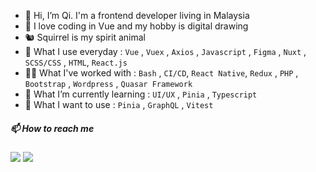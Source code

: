 - 👋 Hi, I’m Qi. I'm a frontend developer living in Malaysia
- 🤗 I love coding in Vue and my hobby is digital drawing
- 🐿️ Squirrel is my spirit animal
- 👀 What I use everyday : `Vue` , `Vuex` , `Axios` , `Javascript` , `Figma` , `Nuxt` , `SCSS/CSS` , `HTML`, `React.js`
- 👩‍🦳 What I've worked with : `Bash` , `CI/CD`, `React Native`, `Redux` , `PHP` , `Bootstrap` , `Wordpress` , `Quasar Framework`
- 🌱 What I’m currently learning : `UI/UX` , `Pinia` , `Typescript`
- 🤩 What I want to use : `Pinia` , `GraphQL` , `Vitest`

<h5>📫 How to reach me</h5>
<a href="https://www.linkedin.com/in/aqilah-fatin/"><img src="https://img.shields.io/badge/linkedin-%230077B5.svg?&style=for-the-badge&logo=linkedin&logoColor=white" /></a> <a href="mailto:aqilahfatinfauzi@gmail.com"><img src="https://img.shields.io/badge/gmail-%23D14836.svg?&style=for-the-badge&logo=gmail&logoColor=white" /></a>

<!---
aqilahqi/aqilahqi is a ✨ special ✨ repository because its `README.md` (this file) appears on your GitHub profile.
You can click the Preview link to take a look at your changes.
--->
